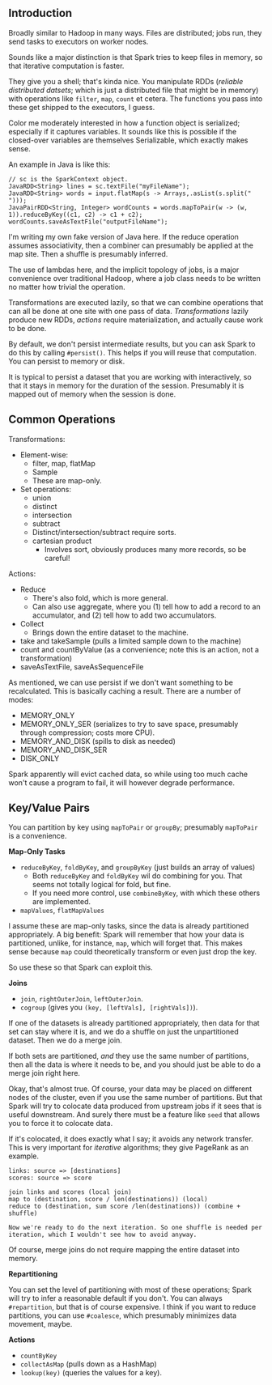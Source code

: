 ## Introduction

Broadly similar to Hadoop in many ways. Files are distributed; jobs
run, they send tasks to executors on worker nodes.

Sounds like a major distinction is that Spark tries to keep files in
memory, so that iterative computation is faster.

They give you a shell; that's kinda nice. You manipulate RDDs
(*reliable distributed datsets*; which is just a distributed file that
might be in memory) with operations like `filter`, `map`, `count` et
cetera. The functions you pass into these get shipped to the
executors, I guess.

Color me moderately interested in how a function object is serialized;
especially if it captures variables. It sounds like this is possible
if the closed-over variables are themselves Serializable, which
exactly makes sense.

An example in Java is like this:

```
// sc is the SparkContext object.
JavaRDD<String> lines = sc.textFile("myFileName");
JavaRDD<String> words = input.flatMap(s -> Arrays,.asList(s.split(" ")));
JavaPairRDD<String, Integer> wordCounts = words.mapToPair(w -> (w, 1)).reduceByKey((c1, c2) -> c1 + c2);
wordCounts.saveAsTextFile("outputFileName");
```

I'm writing my own fake version of Java here. If the reduce operation
assumes associativity, then a combiner can presumably be applied at
the map site. Then a shuffle is presumably inferred.

The use of lambdas here, and the implicit topology of jobs, is a major
convenience over traditional Hadoop, where a job class needs to be
written no matter how trivial the operation.

Transformations are executed lazily, so that we can combine operations
that can all be done at one site with one pass of
data. *Transformations* lazily produce new RDDs, *actions* require
materialization, and actually cause work to be done.

By default, we don't persist intermediate results, but you can ask
Spark to do this by calling `#persist()`. This helps if you will reuse
that computation. You can persist to memory or disk.

It is typical to persist a dataset that you are working with
interactively, so that it stays in memory for the duration of the
session. Presumably it is mapped out of memory when the session is
done.

## Common Operations

Transformations:

* Element-wise:
    * filter, map, flatMap
    * Sample
    * These are map-only.
* Set operations:
    * union
    * distinct
    * intersection
    * subtract
    * Distinct/intersection/subtract require sorts.
    * cartesian product
        * Involves sort, obviously produces many more records, so be
          careful!

Actions:

* Reduce
    * There's also fold, which is more general.
    * Can also use aggregate, where you (1) tell how to add a record
      to an accumulator, and (2) tell how to add two accumulators.
* Collect
    * Brings down the entire dataset to the machine.
* take and takeSample (pulls a limited sample down to the machine)
* count and countByValue (as a convenience; note this is an action,
  not a transformation)
* saveAsTextFile, saveAsSequenceFile

As mentioned, we can use persist if we don't want something to be
recalculated. This is basically caching a result. There are a number
of modes:

* MEMORY_ONLY
* MEMORY_ONLY_SER (serializes to try to save space, presumably through
  compression; costs more CPU).
* MEMORY_AND_DISK (spills to disk as needed)
* MEMORY_AND_DISK_SER
* DISK_ONLY

Spark apparently will evict cached data, so while using too much cache
won't cause a program to fail, it will however degrade performance.

## Key/Value Pairs

You can partition by key using `mapToPair` or `groupBy`; presumably
`mapToPair` is a convenience.

**Map-Only Tasks**

* `reduceByKey`, `foldByKey`, and `groupByKey` (just builds an array of values)
    * Both `reduceByKey` and `foldByKey` wil do combining for
      you. That seems not totally logical for fold, but fine.
    * If you need more control, use `combineByKey`, with which these
      others are implemented.
* `mapValues`, `flatMapValues`

I assume these are map-only tasks, since the data is already
partitioned appropriately. A big benefit: Spark will remember that how
your data is partitioned, unlike, for instance, `map`, which will
forget that. This makes sense because `map` could theoretically
transform or even just drop the key.

So use these so that Spark can exploit this.

**Joins**

* `join`, `rightOuterJoin`, `leftOuterJoin`.
* `cogroup` (gives you `(key, [leftVals], [rightVals])`).

If one of the datasets is already partitioned appropriately, then data
for that set can stay where it is, and we do a shuffle on just the
unpartitioned dataset. Then we do a merge join.

If both sets are partitioned, *and* they use the same number of
partitions, then all the data is where it needs to be, and you should
just be able to do a merge join right here.

Okay, that's almost true. Of course, your data may be placed on
different nodes of the cluster, even if you use the same number of
partitions. But that Spark will try to colocate data produced from
upstream jobs if it sees that is useful downstream. And surely there
must be a feature like `seed` that allows you to force it to colocate
data.

If it's colocated, it does exactly what I say; it avoids any network
transfer. This is very important for *iterative* algorithms; they give
PageRank as an example.

```
links: source => [destinations]
scores: source => score

join links and scores (local join)
map to (destination, score / len(destinations)) (local)
reduce to (destination, sum score /len(destinations)) (combine + shuffle)

Now we're ready to do the next iteration. So one shuffle is needed per
iteration, which I wouldn't see how to avoid anyway.
 ```

Of course, merge joins do not require mapping the entire dataset into
memory.

**Repartitioning**

You can set the level of partitioning with most of these operations;
Spark will try to infer a reasonable default if you don't. You can
always `#repartition`, but that is of course expensive. I think if you
want to reduce partitions, you can use `#coalesce`, which presumably
minimizes data movement, maybe.

**Actions**

* `countByKey`
* `collectAsMap` (pulls down as a HashMap)
* `lookup(key)` (queries the values for a key).
